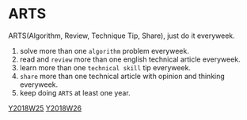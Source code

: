 # ARTS
ARTS(Algorithm, Review, Technique Tip, Share), just do it everyweek.

1. solve more than one `algorithm` problem everyweek.
2. read and `review` more than one english technical article everyweek.
3. learn more than one `technical skill` tip everyweek.
4. `share` more than one technical article with opinion and thinking everyweek.
5. keep doing `ARTS` at least one year.

[Y2018W25](./Y2018W25/)
[Y2018W26](./Y2018W26/)
